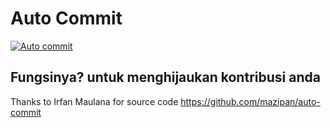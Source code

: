 # Auto Commit
[![Auto commit](https://github.com/danirafsanjani/auto-commit/actions/workflows/autocommit.yml/badge.svg)](https://github.com/danirafsanjani/auto-commit/actions/workflows/autocommit.yml)

Fungsinya? untuk menghijaukan kontribusi anda
---
Thanks to Irfan Maulana for source code https://github.com/mazipan/auto-commit
